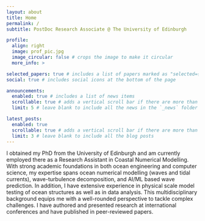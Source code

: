 ```yaml
---
layout: about
title: Home
permalink: /
subtitle: PostDoc Research Associate @ The University of Edinburgh

profile:
  align: right
  image: prof_pic.jpg
  image_circular: false # crops the image to make it circular
  more_info: >

selected_papers: true # includes a list of papers marked as "selected={true}"
social: true # includes social icons at the bottom of the page

announcements:
  enabled: true # includes a list of news items
  scrollable: true # adds a vertical scroll bar if there are more than 3 news items
  limit: 5 # leave blank to include all the news in the `_news` folder

latest_posts:
  enabled: true
  scrollable: true # adds a vertical scroll bar if there are more than 3 new posts items
  limit: 3 # leave blank to include all the blog posts
---
```


I obtained my PhD from the University of Edinburgh and am currently employed there as a Research Assistant in Coastal Numerical Modelling. With strong academic foundations in both ocean engineering and computer science, my expertise spans ocean numerical modelling (waves and tidal currents), wave-turbulence decomposition, and AI/ML based wave prediction. In addition, I have extensive experience in physical scale model testing of ocean structures as well as in data analysis. This multidisciplinary background equips me with a well-rounded perspective to tackle complex challenges. I have authored and presented research at international conferences and have published in peer-reviewed papers.
